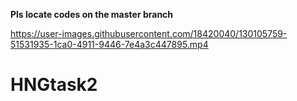 **Pls locate codes on the master branch**

https://user-images.githubusercontent.com/18420040/130105759-51531935-1ca0-4911-9446-7e4a3c447895.mp4

# HNGtask2
